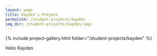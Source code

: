 ```yaml
---
layout: page
title: Kayden's Project
permalink: /student-projects/kayden
img_dir: /student-projects/kayden/img/
---
```


{% include project-gallery.html folder="/student-projects/kayden" %}

Hello Kayden